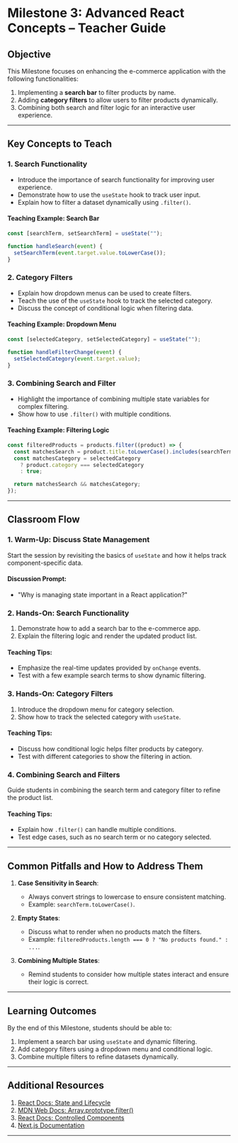 # **Milestone 3: Advanced React Concepts – Teacher Guide**

## **Objective**

This Milestone focuses on enhancing the e-commerce application with the following functionalities:

1. Implementing a **search bar** to filter products by name.
2. Adding **category filters** to allow users to filter products dynamically.
3. Combining both search and filter logic for an interactive user experience.

---

## **Key Concepts to Teach**

### **1. Search Functionality**

- Introduce the importance of search functionality for improving user experience.
- Demonstrate how to use the `useState` hook to track user input.
- Explain how to filter a dataset dynamically using `.filter()`.

#### **Teaching Example**: Search Bar

```jsx
const [searchTerm, setSearchTerm] = useState("");

function handleSearch(event) {
  setSearchTerm(event.target.value.toLowerCase());
}
```

### **2. Category Filters**

- Explain how dropdown menus can be used to create filters.
- Teach the use of the `useState` hook to track the selected category.
- Discuss the concept of conditional logic when filtering data.

#### **Teaching Example**: Dropdown Menu

```jsx
const [selectedCategory, setSelectedCategory] = useState("");

function handleFilterChange(event) {
  setSelectedCategory(event.target.value);
}
```

### **3. Combining Search and Filter**

- Highlight the importance of combining multiple state variables for complex filtering.
- Show how to use `.filter()` with multiple conditions.

#### **Teaching Example**: Filtering Logic

```jsx
const filteredProducts = products.filter((product) => {
  const matchesSearch = product.title.toLowerCase().includes(searchTerm);
  const matchesCategory = selectedCategory
    ? product.category === selectedCategory
    : true;

  return matchesSearch && matchesCategory;
});
```

---

## **Classroom Flow**

### **1. Warm-Up: Discuss State Management**

Start the session by revisiting the basics of `useState` and how it helps track component-specific data.

#### **Discussion Prompt**:

- "Why is managing state important in a React application?"

### **2. Hands-On: Search Functionality**

1. Demonstrate how to add a search bar to the e-commerce app.
2. Explain the filtering logic and render the updated product list.

#### **Teaching Tips**:

- Emphasize the real-time updates provided by `onChange` events.
- Test with a few example search terms to show dynamic filtering.

### **3. Hands-On: Category Filters**

1. Introduce the dropdown menu for category selection.
2. Show how to track the selected category with `useState`.

#### **Teaching Tips**:

- Discuss how conditional logic helps filter products by category.
- Test with different categories to show the filtering in action.

### **4. Combining Search and Filters**

Guide students in combining the search term and category filter to refine the product list.

#### **Teaching Tips**:

- Explain how `.filter()` can handle multiple conditions.
- Test edge cases, such as no search term or no category selected.

---

## **Common Pitfalls and How to Address Them**

1. **Case Sensitivity in Search**:

   - Always convert strings to lowercase to ensure consistent matching.
   - Example: `searchTerm.toLowerCase()`.

2. **Empty States**:

   - Discuss what to render when no products match the filters.
   - Example: `filteredProducts.length === 0 ? "No products found." : ...`.

3. **Combining Multiple States**:
   - Remind students to consider how multiple states interact and ensure their logic is correct.

---

## **Learning Outcomes**

By the end of this Milestone, students should be able to:

1. Implement a search bar using `useState` and dynamic filtering.
2. Add category filters using a dropdown menu and conditional logic.
3. Combine multiple filters to refine datasets dynamically.

---

## **Additional Resources**

1. [React Docs: State and Lifecycle](https://react.dev/learn/lifecycle-of-reactive-effects)
2. [MDN Web Docs: Array.prototype.filter()](https://developer.mozilla.org/en-US/docs/Web/JavaScript/Reference/Global_Objects/Array/filter)
3. [React Docs: Controlled Components](https://react.dev/learn/sharing-state-between-components#controlled-and-uncontrolled-components)
4. [Next.js Documentation](https://nextjs.org/docs/getting-started)

---

